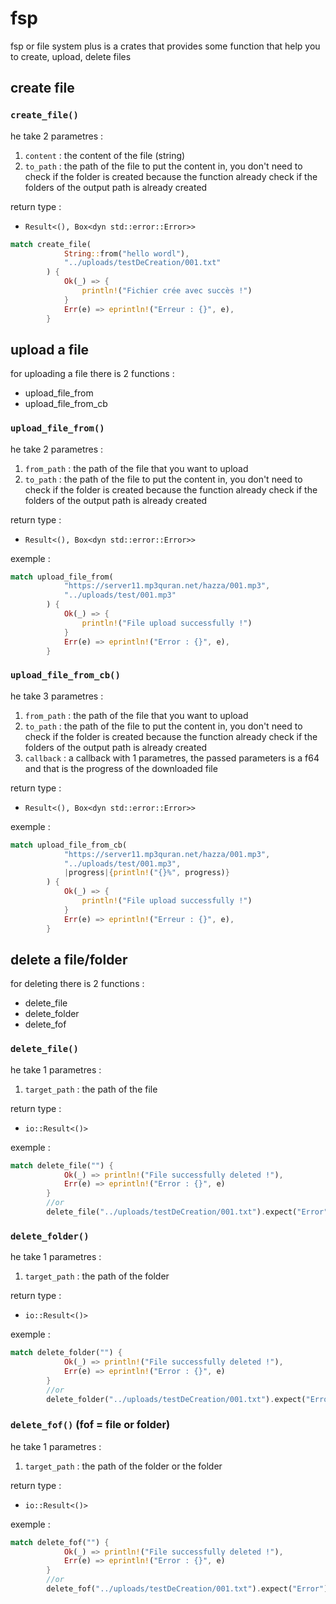 # fsp

fsp or file system plus is a crates that provides some function that help you to create, upload, delete files

## create file

### `create_file()`

he take 2 parametres :

1. `content` : the content of the file (string)
2. `to_path` : the path of the file to put the content in, you don't need to check if the folder is created because the function already check if  the folders of the output path is already created

return type :

* `Result<(), Box<dyn std::error::Error>>`

```rust
match create_file(
            String::from("hello wordl"),
            "../uploads/testDeCreation/001.txt"
        ) {
            Ok(_) => {
                println!("Fichier crée avec succès !")
            }
            Err(e) => eprintln!("Erreur : {}", e),
        }
```

## upload a file

for uploading a file there is 2 functions :

- upload_file_from
- upload_file_from_cb

### `upload_file_from()`

he take 2 parametres :

1. `from_path` : the path of the file that you want to upload
2. `to_path` : the path of the file to put the content in, you don't need to check if the folder is created because the function already check if  the folders of the output path is already created

return type :

* `Result<(), Box<dyn std::error::Error>>`

exemple :

```rust
match upload_file_from(
            "https://server11.mp3quran.net/hazza/001.mp3",
            "../uploads/test/001.mp3"
        ) {
            Ok(_) => {
                println!("File upload successfully !")
            }
            Err(e) => eprintln!("Error : {}", e),
        }
```

### `upload_file_from_cb()`

he take 3 parametres :

1. `from_path` : the path of the file that you want to upload
2. `to_path` : the path of the file to put the content in, you don't need to check if the folder is created because the function already check if  the folders of the output path is already created
3. `callback` : a callback with 1 parametres, the passed parameters is a f64 and that is the progress of the downloaded file

return type :

* `Result<(), Box<dyn std::error::Error>>`

exemple :

```rust
match upload_file_from_cb(
            "https://server11.mp3quran.net/hazza/001.mp3",
            "../uploads/test/001.mp3",
            |progress|{println!("{}%", progress)}
        ) {
            Ok(_) => {
                println!("File upload successfully !")
            }
            Err(e) => eprintln!("Erreur : {}", e),
        }
```

## delete a file/folder

for deleting there is 2 functions :

- delete_file
- delete_folder
- delete_fof

### `delete_file()`

he take 1 parametres :

1. `target_path` : the path of the file

return type :

* `io::Result<()>`

exemple :

```rust
match delete_file("") {
            Ok(_) => println!("File successfully deleted !"), 
            Err(e) => eprintln!("Error : {}", e) 
        }
        //or
        delete_file("../uploads/testDeCreation/001.txt").expect("Error");
```

### `delete_folder()`

he take 1 parametres :

1. `target_path` : the path of the folder

return type :

* `io::Result<()>`

exemple :

```rust
match delete_folder("") {
            Ok(_) => println!("File successfully deleted !"), 
            Err(e) => eprintln!("Error : {}", e) 
        }
        //or
        delete_folder("../uploads/testDeCreation/001.txt").expect("Error");
```

### `delete_fof()` (fof = file or folder)

he take 1 parametres :

1. `target_path` : the path of the folder or the folder

return type :

* `io::Result<()>`

exemple :

```rust
match delete_fof("") {
            Ok(_) => println!("File successfully deleted !"), 
            Err(e) => eprintln!("Error : {}", e) 
        }
        //or
        delete_fof("../uploads/testDeCreation/001.txt").expect("Error");
```
